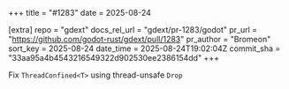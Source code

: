 +++
title = "#1283"
date = 2025-08-24

[extra]
repo = "gdext"
docs_rel_url = "gdext/pr-1283/godot"
pr_url = "https://github.com/godot-rust/gdext/pull/1283"
pr_author = "Bromeon"
sort_key = 2025-08-24
date_time = 2025-08-24T19:02:04Z
commit_sha = "33aa95a4b4543216549322d902530ee2386154dd"
+++

Fix `ThreadConfined<T>` using thread-unsafe `Drop`
